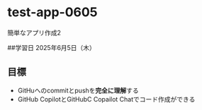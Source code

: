 # test-app-0605
簡単なアプリ作成2

##学習日
2025年6月5日（木）

## 目標
-  GitHuへのcommitとpushを**完全に理解**する
-  GitHub CopilotとGitHubC Copailot Chatでコード作成ができる
